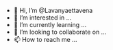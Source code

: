 - 👋 Hi, I’m @Lavanyaettavena
- 👀 I’m interested in ...
- 🌱 I’m currently learning ...
- 💞️ I’m looking to collaborate on ...
- 📫 How to reach me ...

<!---
Lavanyaettavena/Lavanyaettavena is a ✨ special ✨ repository because its `README.md` (this file) appears on your GitHub profile.
You can click the Preview link to take a look at your changes.
--->
